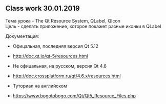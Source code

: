 ## Сlass work 30.01.2019 ##   
Тема урока - The Qt Resource System, QLabel, QIcon  
Цель - сделать приложение, которое покажет разные иконки в QLabel  

Документация:  
* Офицальная, последняя версия Qt 5.12   
* http://doc.qt.io/qt-5/resources.html     
  
* Не офицальная, на русском, версия Qt 4.6  
* http://doc.crossplatform.ru/qt/4.6.x/resources.html  
  
* Туториал на английском  
* https://www.bogotobogo.com/Qt/Qt5_Resource_Files.php  
